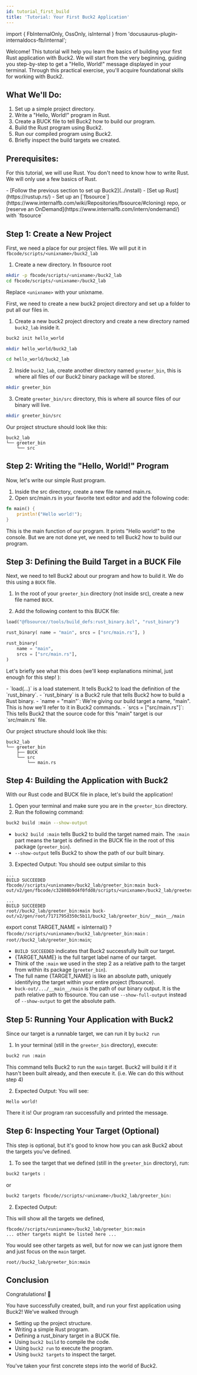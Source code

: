 ```yaml
---
id: tutorial_first_build
title: 'Tutorial: Your First Buck2 Application'
---
```


import { FbInternalOnly, OssOnly, isInternal } from
'docusaurus-plugin-internaldocs-fb/internal';

Welcome! This tutorial will help you learn the basics of building your first
Rust application with Buck2. We will start from the very beginning, guiding you
step-by-step to get a "Hello, World!" message displayed in your terminal.
Through this practical exercise, you'll acquire foundational skills for working
with Buck2.

## What We'll Do:

1. Set up a simple project directory.
2. Write a "Hello, World!" program in Rust.
3. Create a BUCK file to tell Buck2 how to build our program.
4. Build the Rust program using Buck2.
5. Run our compiled program using Buck2.
6. Briefly inspect the build targets we created.

## Prerequisites:

For this tutorial, we will use Rust. You don't need to know how to write Rust.
We will only use a few basics of Rust.

<OssOnly>
- [Follow the previous section to set up Buck2](../install)
- [Set up Rust](https://rustup.rs/)
</OssOnly>
<FbInternalOnly>
- Set up an [`fbsource`](https://www.internalfb.com/wiki/Repositories/fbsource/#cloning) repo, or [reserve an OnDemand](https://www.internalfb.com/intern/ondemand/) with `fbsource`
</FbInternalOnly>

## Step 1: Create a New Project

<FbInternalOnly>

First, we need a place for our project files. We will put it in
`fbcode/scripts/<unixname>/buck2_lab`

1. Create a new directory. In fbsource root

```bash
mkdir -p fbcode/scripts/<unixname>/buck2_lab
cd fbcode/scripts/<unixname>/buck2_lab
```

Replace `<unixname>` with your unixname.

</FbInternalOnly>

<OssOnly>

First, we need to create a new buck2 project directory and set up a folder to
put all our files in.

1. Create a new buck2 project directory and create a new directory named
   `buck2_lab` inside it.

```bash
buck2 init hello_world

mkdir hello_world/buck2_lab

cd hello_world/buck2_lab
```

</OssOnly>

2. Inside `buck2_lab`, create another directory named `greeter_bin`, this is
   where all files of our Buck2 binary package will be stored.

```bash
mkdir greeter_bin
```

3. Create `greeter_bin/src` directory, this is where all source files of our
   binary will live.

```bash
mkdir greeter_bin/src
```

Our project structure should look like this:

```
buck2_lab
└── greeter_bin
    └── src
```

## Step 2: Writing the "Hello, World!" Program

Now, let's write our simple Rust program.

1. Inside the src directory, create a new file named main.rs.
2. Open src/main.rs in your favorite text editor and add the following code:

```rust
fn main() {
    println!("Hello world!");
}
```

This is the main function of our program. It prints "Hello world!" to the
console. But we are not done yet, we need to tell Buck2 how to build our
program.

## Step 3: Defining the Build Target in a BUCK File

Next, we need to tell Buck2 about our program and how to build it. We do this
using a `BUCK` file.

1. In the root of your `greeter_bin` directory (not inside src), create a new
   file named `BUCK`.

2. Add the following content to this BUCK file:

<FbInternalOnly>

```python
load("@fbsource//tools/build_defs:rust_binary.bzl", "rust_binary")

rust_binary( name = "main", srcs = ["src/main.rs"], )

```

</FbInternalOnly>

<OssOnly>

```python
rust_binary(
    name = "main",
    srcs = ["src/main.rs"],
)
```

</OssOnly>

Let's briefly see what this does (we'll keep explanations minimal, just enough
for this step! ):

<FbInternalOnly>
- `load(...)` is a load statement. It tells Buck2 to load the definition of the
  `rust_binary`.
</FbInternalOnly>
- `rust_binary` is a Buck2 rule that tells Buck2 how to build a Rust binary.
- `name = "main"`: We're giving our build target a name, "main". This is how
  we'll refer to it in Buck2 commands.
- `srcs = ["src/main.rs"]`: This tells Buck2 that the source code for this
  "main" target is our `src/main.rs` file.

Our project structure should look like this:

```
buck2_lab
└── greeter_bin
    ├── BUCK
    └── src
        └── main.rs
```

## Step 4: Building the Application with Buck2

With our Rust code and BUCK file in place, let's build the application!

1. Open your terminal and make sure you are in the `greeter_bin` directory.
2. Run the following command:

```bash
buck2 build :main --show-output
```

- `buck2 build :main` tells Buck2 to build the target named main. The `:main`
  part means the target is defined in the BUCK file in the root of this package
  (`greeter_bin`).
- `--show-output` tells Buck2 to show the path of our built binary.

3. Expected Output: You should see output similar to this

<FbInternalOnly>

```
...
BUILD SUCCEEDED
fbcode//scripts/<unixname>/buck2_lab/greeter_bin:main buck-out/v2/gen/fbcode/c32808b9d4f0fdd0/scripts/<unixname>/buck2_lab/greeter_bin/__main__/main
```

</FbInternalOnly>

<OssOnly>

```
...
BUILD SUCCEEDED
root//buck2_lab/greeter_bin:main buck-out/v2/gen/root/7171795d350c5b11/buck2_lab/greeter_bin/__main__/main
```

</OssOnly>

export const TARGET_NAME = isInternal() ?
<code>fbcode//scripts/&lt;unixname&gt;/buck2_lab/greeter_bin:main</code> :
<code>root//buck2_lab/greeter_bin:main</code>;

- `BUILD SUCCEEDED` indicates that Buck2 successfully built our target.
- {TARGET_NAME} is the full target label name of our target.
- Think of the `:main` we used in the step 2 as a relative path to the target
  from within its package (`greeter_bin`).
- The full name {TARGET_NAME} is like an absolute path, uniquely identifying the
  target within your entire project (fbsource).
- `buck-out/.../__main__/main` is the path of our binary output. It is the path
  relative path to fbsource. You can use `--show-full-output` instead of
  `--show-output` to get the absolute path.

## Step 5: Running Your Application with Buck2

Since our target is a runnable target, we can run it by `buck2 run`

1. In your terminal (still in the `greeter_bin` directory), execute:

```bash
buck2 run :main
```

This command tells Buck2 to run the `main` target. Buck2 will build it if it
hasn't been built already, and then execute it. (i.e. We can do this without
step 4)

2. Expected Output: You will see:

```
Hello world!
```

There it is! Our program ran successfully and printed the message.

## Step 6: Inspecting Your Target (Optional)

This step is optional, but it's good to know how you can ask Buck2 about the
targets you've defined.

1. To see the target that we defined (still in the `greeter_bin` directory),
   run:

```bash
buck2 targets :
```

<FbInternalOnly>

or

```bash
buck2 targets fbcode//scripts/<unixname>/buck2_lab/greeter_bin:
```

</FbInternalOnly>

2. Expected Output:

This will show all the targets we defined,

<FbInternalOnly>

```
fbcode//scripts/<unixname>/buck2_lab/greeter_bin:main
... other targets might be listed here ...
```

You would see other targets as well, but for now we can just ignore them and
just focus on the `main` target.

</FbInternalOnly>

<OssOnly>

```
root//buck2_lab/greeter_bin:main
```

</OssOnly>

## Conclusion

Congratulations! 🎉

You have successfully created, built, and run your first application using
Buck2! We've walked through

- Setting up the project structure.
- Writing a simple Rust program.
- Defining a rust_binary target in a BUCK file.
- Using `buck2 build` to compile the code.
- Using `buck2 run` to execute the program.
- Using `buck2 targets` to inspect the target.

You've taken your first concrete steps into the world of Buck2.
